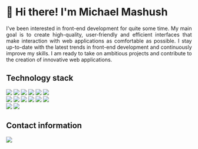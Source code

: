 <h1>
   👋 Hi there! I'm Michael Mashush
</h1>

<p align="justify">
  I've been interested in front-end development for quite some time.
  My main goal is to create high-quality, user-friendly and efficient 
  interfaces that make interaction with web applications as comfortable as 
  possible. I stay up-to-date with the latest trends in front-end development 
  and continuously improve my skills. I am ready to take on ambitious 
  projects and contribute to the creation of innovative web applications.
</p>

<h2>
  Technology stack
</h2>

<div>
  <img src="https://img.shields.io/badge/html-%23222222.svg?style=for-the-badge&logo=html5&logoColor=E34F26" />
  <img src="https://img.shields.io/badge/css-%23222222.svg?style=for-the-badge&logo=css3&logoColor=1572B6"/>
  <img src="https://img.shields.io/badge/sass-%23222222.svg?style=for-the-badge&logo=sass&logoColor=CC6699"/>
  <img src="https://img.shields.io/badge/javascript-%23222222.svg?style=for-the-badge&logo=javascript&logoColor=F7DF1E" />
  <img src="https://img.shields.io/badge/typescript-%23222222.svg?style=for-the-badge&logo=typescript&logoColor=3178C6" />
  <img src="https://img.shields.io/badge/react-%23222222.svg?style=for-the-badge&logo=react&logoColor=61DAFB" />
</div>

<div>
  <img src="https://img.shields.io/badge/webpack-%23222222.svg?style=for-the-badge&logo=webpack&logoColor=8DD6F9" />
  <img src="https://img.shields.io/badge/vite-%23222222.svg?style=for-the-badge&logo=vite&logoColor=646CFF" />
  <img src="https://img.shields.io/badge/vitest-%23222222.svg?style=for-the-badge&logo=vitest&logoColor=6E9F18" />
  <img src="https://img.shields.io/badge/eslint-%23222222.svg?style=for-the-badge&logo=eslint&logoColor=4B32C3" />
  <img src="https://img.shields.io/badge/stylelint-%23222222.svg?style=for-the-badge&logo=stylelint&logoColor=FFFFFF" />
  <img src="https://img.shields.io/badge/prettier-%23222222.svg?style=for-the-badge&logo=prettier&logoColor=F7B93E" />
</div>

<div>
  <img src="https://img.shields.io/badge/firebase-%23222222.svg?style=for-the-badge&logo=firebase&logoColor=DD2C00" />
  <img src="https://img.shields.io/badge/supabase-%23222222.svg?style=for-the-badge&logo=supabase&logoColor=3FCF8E" />
</div>

<h2>
  Contact information
</h2>

<div>
  <a href="https://t.me/michaelmashush" title="telegram" aria-label="telegram"><img src="https://img.shields.io/badge/telegram-%23222222.svg?style=for-the-badge&logo=telegram&logoColor=26A5E4" /></a>
</div>

